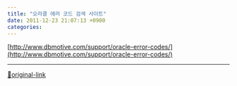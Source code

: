 ```yaml
---
title: "오라클 에러 코드 검색 사이트"
date: 2011-12-23 21:07:13 +0900
categories: 
---
```

  

[http://www.dbmotive.com/support/oracle-error-codes/](http://www.dbmotive.com/support/oracle-error-codes/)



***
[🔗original-link](http://www.mins01.com/mh/tech/read/748)